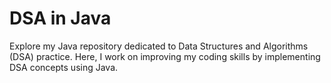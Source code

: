 # DSA in Java

Explore my Java repository dedicated to Data Structures and Algorithms (DSA) practice. Here, I work on improving my coding skills by implementing DSA concepts using Java.

